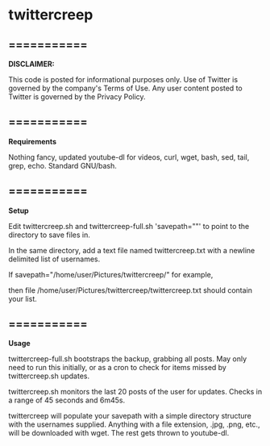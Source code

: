 # twittercreep
===========
---
**DISCLAIMER:**

This code is posted for informational purposes only. Use of Twitter is governed by the company's Terms of Use. Any user content posted to Twitter is governed by the Privacy Policy.


===========
---
**Requirements**

Nothing fancy, updated youtube-dl for videos, curl, wget, bash, sed, tail, grep, echo.  Standard GNU/bash.

===========
---
**Setup**

Edit twittercreep.sh and twittercreep-full.sh 'savepath=""' to point to the directory to save files in.

In the same directory, add a text file named twittercreep.txt with a newline delimited list of usernames.

If savepath="/home/user/Pictures/twittercreep/" for example,

then file /home/user/Pictures/twittercreep/twittercreep.txt should contain your list.

===========
---
**Usage**

twittercreep-full.sh bootstraps the backup, grabbing all posts.  May only need to run this initially, or as a cron to check for items missed by twittercreep.sh updates.

twittercreep.sh monitors the last 20 posts of the user for updates.  Checks in a range of 45 seconds and 6m45s.

twittercreep will populate your savepath with a simple directory structure with the usernames supplied.  Anything with a file extension, .jpg, .png, etc., will be downloaded with wget.  The rest gets thrown to youtube-dl.
